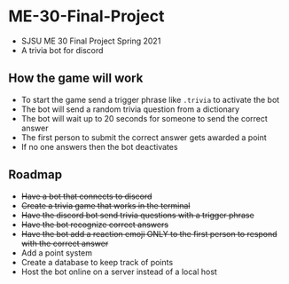 # ME-30-Final-Project
 - SJSU ME 30 Final Project Spring 2021
 - A trivia bot for discord
 
 ## How the game will work
 - To start the game send a trigger phrase like `.trivia` to activate the bot
 - The bot will send a random trivia question from a dictionary
 - The bot will wait up to 20 seconds for someone to send the correct answer
 - The first person to submit the correct answer gets awarded a point
 - If no one answers then the bot deactivates



## Roadmap
- ~~Have a bot that connects to discord~~
- ~~Create a trivia game that works in the terminal~~
- ~~Have the discord bot send trivia questions with a trigger phrase~~
- ~~Have the bot recognize correct answers~~
- ~~Have the bot add a reaction emoji ONLY to the first person to respond with the correct answer~~
- Add a point system
- Create a database to keep track of points
- Host the bot online on a server instead of a local host
